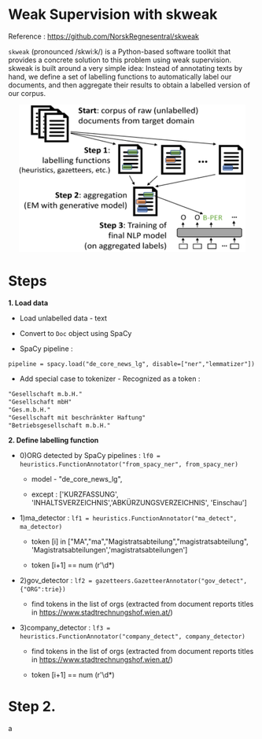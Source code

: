 # Weak Supervision with skweak

Reference : https://github.com/NorskRegnesentral/skweak

`skweak` (pronounced /skwi:k/) is a Python-based software toolkit that provides a concrete solution to this problem using weak supervision. skweak is built around a very simple idea: Instead of annotating texts by hand, we define a set of labelling functions to automatically label our documents, and then aggregate their results to obtain a labelled version of our corpus.
<p align="center">
  <img width="460" height="300" src="https://raw.githubusercontent.com/NorskRegnesentral/skweak/main/data/skweak_procedure.png">
</p>

# Steps

<b> 1. Load data </b>

   -  Load unlabelled data - text

   -  Convert to `Doc` object using SpaCy

   - SpaCy pipeline :

   ```
   pipeline = spacy.load("de_core_news_lg", disable=["ner","lemmatizer"])
   ```

   - Add special case to tokenizer - Recognized as a token :

   ```
   "Gesellschaft m.b.H."
   "Gesellschaft mbH"
   "Ges.m.b.H."
   "Gesellschaft mit beschränkter Haftung"
   "Betriebsgesellschaft m.b.H."
   ```


<b> 2. Define labelling function  </b>

   -  0)ORG detected by SpaCy pipelines : ```lf0 = heuristics.FunctionAnnotator("from_spacy_ner", from_spacy_ner)```
   
      - model - "de_core_news_lg",
   
      - except : ['KURZFASSUNG', 'INHALTSVERZEICHNIS','ABKÜRZUNGSVERZEICHNIS', 'Einschau']

   -  1)ma_detector : ```lf1 = heuristics.FunctionAnnotator("ma_detect", ma_detector)```
   
      - token [i] in ["MA","ma","Magistratsabteilung","magistratsabteilung", 'Magistratsabteilungen','magistratsabteilungen']
      
      - token [i+1] == num (r'\d*)
      
   -  2)gov_detector : ```lf2 = gazetteers.GazetteerAnnotator("gov_detect", {"ORG":trie})```
   
      - find tokens in the list of orgs (extracted from document reports titles in https://www.stadtrechnungshof.wien.at/)

   -  3)company_detector : ```lf3 = heuristics.FunctionAnnotator("company_detect", company_detector)```
   
      - find tokens in the list of orgs (extracted from document reports titles in https://www.stadtrechnungshof.wien.at/)
      
      - token [i+1] == num (r'\d*)
# Step 2.
a
